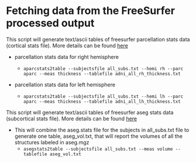 # Fetching data from the FreeSurfer processed output

This script will generate text/ascii tables of freesurfer parcellation stats data (cortical stats file). More details can be found [here](https://surfer.nmr.mgh.harvard.edu/fswiki/aparcstats2table)

- parcellation stats data for right hemisphere
  - ```aparcstats2table --subjectsfile all_subs.txt --hemi rh --parc aparc --meas thickness --tablefile adni_all_rh_thickness.txt```

- parcellation stats data for left hemisphere
  - ```aparcstats2table --subjectsfile all_subs.txt --hemi lh --parc aparc --meas thickness --tablefile adni_all_lh_thickness.txt```

This script will generate text/ascii tables of freesurfer aseg stats data (subcortical stats file). More details can be found [here](https://surfer.nmr.mgh.harvard.edu/fswiki/asegstats2table)
  
-  This will combine the aseg.stats file for the subjects in all_subs.txt file to generate one table, aseg_vol.txt, that will report the volumes of all the structures labeled in aseg.mgz
    - ```asegstats2table --subjectsfile all_subs.txt --meas volume --tablefile aseg_vol.txt```
